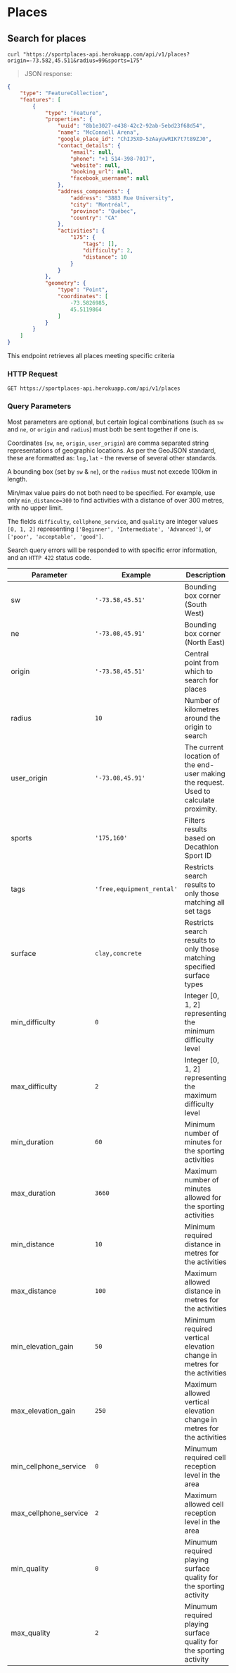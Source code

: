# Places

## Search for places

```shell
curl "https://sportplaces-api.herokuapp.com/api/v1/places?origin=-73.582,45.511&radius=99&sports=175"
```

> JSON response:

```json
{
    "type": "FeatureCollection",
    "features": [
        {
            "type": "Feature",
            "properties": {
                "uuid": "8b1e3027-e438-42c2-92ab-5ebd23f68d54",
                "name": "McConnell Arena",
                "google_place_id": "ChIJ5XD-5zAayUwRIK7t7t89ZJ0",
                "contact_details": {
                    "email": null,
                    "phone": "+1 514-398-7017",
                    "website": null,
                    "booking_url": null,
                    "facebook_username": null
                },
                "address_components": {
                    "address": "3883 Rue University",
                    "city": "Montréal",
                    "province": "Québec",
                    "country": "CA"
                },
                "activities": {
                    "175": {
                        "tags": [],
                        "difficulty": 2,
                        "distance": 10
                    }
                }
            },
            "geometry": {
                "type": "Point",
                "coordinates": [
                    -73.5826985,
                    45.5119864
                ]
            }
        }
    ]
}
```

This endpoint retrieves all places meeting specific criteria

### HTTP Request

`GET https://sportplaces-api.herokuapp.com/api/v1/places`

### Query Parameters

Most parameters are optional, but certain logical combinations (such as `sw` and `ne`, or `origin` and `radius`)
must both be sent together if one is.

Coordinates (`sw`, `ne`, `origin`, `user_origin`) are comma separated string representations of geographic locations. As
per the GeoJSON standard, these are formatted as: `lng,lat` - the reverse of several other standards.

A bounding box (set by `sw` & `ne`), or the `radius` must not excede 100km in length.

Min/max value pairs do not both need to be specified. For example, use only `min_distance=300` to find activities with
a distance of over 300 metres, with no upper limit. 

The fields `difficulty`, `cellphone_service`, and `quality` are integer values `[0, 1, 2]` representing 
`['Beginner', 'Intermediate', 'Advanced']`, or `['poor', 'acceptable', 'good']`.

Search query errors will be responded to with specific error information, and an `HTTP 422` status code.

Parameter | Example | Description
--------- | ------- | -----------
sw | `'-73.58,45.51'` | Bounding box corner (South West)
ne | `'-73.08,45.91'` | Bounding box corner (North East)
origin | `'-73.58,45.51'` | Central point from which to search for places
radius | `10` | Number of kilometres around the origin to search
user_origin | `'-73.08,45.91'` | The current location of the end-user making the request. Used to calculate proximity.
sports | `'175,160'` | Filters results based on Decathlon Sport ID
tags | `'free,equipment_rental'` | Restricts search results to only those matching all set tags
surface | `clay,concrete` | Restricts search results to only those matching specified surface types
min_difficulty | `0` | Integer [0, 1, 2] representing the minimum difficulty level
max_difficulty | `2` | Integer [0, 1, 2] representing the maximum difficulty level
min_duration | `60` | Minimum number of minutes for the sporting activities
max_duration | `3660` | Maximum number of minutes allowed for the sporting activities
min_distance | `10` | Minimum required distance in metres for the activities
max_distance | `100` | Maximum allowed distance in metres for the activities
min_elevation_gain | `50` | Minimum required vertical elevation change in metres for the activities
max_elevation_gain | `250` | Maximum allowed vertical elevation change in metres for the activities
min_cellphone_service | `0` | Minumum required cell reception level in the area
max_cellphone_service | `2` | Maximum allowed cell reception level in the area
min_quality | `0` | Minumum required playing surface quality for the sporting activity
max_quality | `2` | Minumum required playing surface quality for the sporting activity
